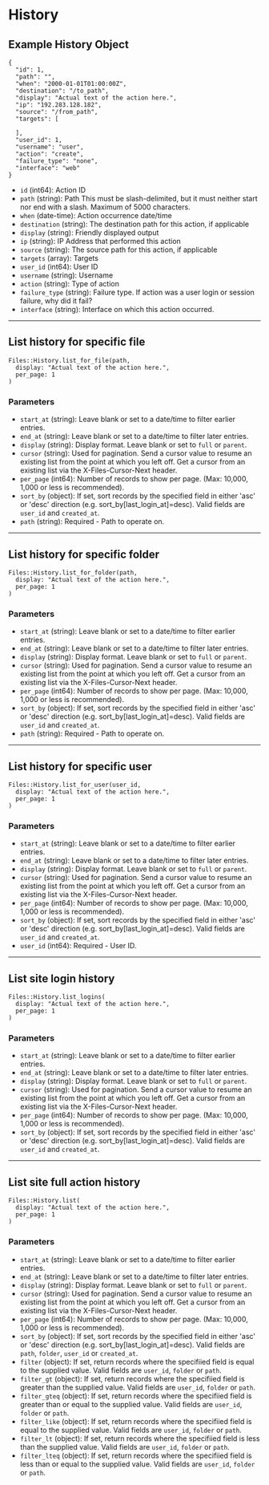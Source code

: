 # History

## Example History Object

```
{
  "id": 1,
  "path": "",
  "when": "2000-01-01T01:00:00Z",
  "destination": "/to_path",
  "display": "Actual text of the action here.",
  "ip": "192.283.128.182",
  "source": "/from_path",
  "targets": [

  ],
  "user_id": 1,
  "username": "user",
  "action": "create",
  "failure_type": "none",
  "interface": "web"
}
```

* `id` (int64): Action ID
* `path` (string): Path This must be slash-delimited, but it must neither start nor end with a slash. Maximum of 5000 characters.
* `when` (date-time): Action occurrence date/time
* `destination` (string): The destination path for this action, if applicable
* `display` (string): Friendly displayed output
* `ip` (string): IP Address that performed this action
* `source` (string): The source path for this action, if applicable
* `targets` (array): Targets
* `user_id` (int64): User ID
* `username` (string): Username
* `action` (string): Type of action
* `failure_type` (string): Failure type.  If action was a user login or session failure, why did it fail?
* `interface` (string): Interface on which this action occurred.


---

## List history for specific file

```
Files::History.list_for_file(path, 
  display: "Actual text of the action here.", 
  per_page: 1
)
```

### Parameters

* `start_at` (string): Leave blank or set to a date/time to filter earlier entries.
* `end_at` (string): Leave blank or set to a date/time to filter later entries.
* `display` (string): Display format. Leave blank or set to `full` or `parent`.
* `cursor` (string): Used for pagination.  Send a cursor value to resume an existing list from the point at which you left off.  Get a cursor from an existing list via the X-Files-Cursor-Next header.
* `per_page` (int64): Number of records to show per page.  (Max: 10,000, 1,000 or less is recommended).
* `sort_by` (object): If set, sort records by the specified field in either 'asc' or 'desc' direction (e.g. sort_by[last_login_at]=desc). Valid fields are `user_id` and `created_at`.
* `path` (string): Required - Path to operate on.


---

## List history for specific folder

```
Files::History.list_for_folder(path, 
  display: "Actual text of the action here.", 
  per_page: 1
)
```

### Parameters

* `start_at` (string): Leave blank or set to a date/time to filter earlier entries.
* `end_at` (string): Leave blank or set to a date/time to filter later entries.
* `display` (string): Display format. Leave blank or set to `full` or `parent`.
* `cursor` (string): Used for pagination.  Send a cursor value to resume an existing list from the point at which you left off.  Get a cursor from an existing list via the X-Files-Cursor-Next header.
* `per_page` (int64): Number of records to show per page.  (Max: 10,000, 1,000 or less is recommended).
* `sort_by` (object): If set, sort records by the specified field in either 'asc' or 'desc' direction (e.g. sort_by[last_login_at]=desc). Valid fields are `user_id` and `created_at`.
* `path` (string): Required - Path to operate on.


---

## List history for specific user

```
Files::History.list_for_user(user_id, 
  display: "Actual text of the action here.", 
  per_page: 1
)
```

### Parameters

* `start_at` (string): Leave blank or set to a date/time to filter earlier entries.
* `end_at` (string): Leave blank or set to a date/time to filter later entries.
* `display` (string): Display format. Leave blank or set to `full` or `parent`.
* `cursor` (string): Used for pagination.  Send a cursor value to resume an existing list from the point at which you left off.  Get a cursor from an existing list via the X-Files-Cursor-Next header.
* `per_page` (int64): Number of records to show per page.  (Max: 10,000, 1,000 or less is recommended).
* `sort_by` (object): If set, sort records by the specified field in either 'asc' or 'desc' direction (e.g. sort_by[last_login_at]=desc). Valid fields are `user_id` and `created_at`.
* `user_id` (int64): Required - User ID.


---

## List site login history

```
Files::History.list_logins(
  display: "Actual text of the action here.", 
  per_page: 1
)
```

### Parameters

* `start_at` (string): Leave blank or set to a date/time to filter earlier entries.
* `end_at` (string): Leave blank or set to a date/time to filter later entries.
* `display` (string): Display format. Leave blank or set to `full` or `parent`.
* `cursor` (string): Used for pagination.  Send a cursor value to resume an existing list from the point at which you left off.  Get a cursor from an existing list via the X-Files-Cursor-Next header.
* `per_page` (int64): Number of records to show per page.  (Max: 10,000, 1,000 or less is recommended).
* `sort_by` (object): If set, sort records by the specified field in either 'asc' or 'desc' direction (e.g. sort_by[last_login_at]=desc). Valid fields are `user_id` and `created_at`.


---

## List site full action history

```
Files::History.list(
  display: "Actual text of the action here.", 
  per_page: 1
)
```

### Parameters

* `start_at` (string): Leave blank or set to a date/time to filter earlier entries.
* `end_at` (string): Leave blank or set to a date/time to filter later entries.
* `display` (string): Display format. Leave blank or set to `full` or `parent`.
* `cursor` (string): Used for pagination.  Send a cursor value to resume an existing list from the point at which you left off.  Get a cursor from an existing list via the X-Files-Cursor-Next header.
* `per_page` (int64): Number of records to show per page.  (Max: 10,000, 1,000 or less is recommended).
* `sort_by` (object): If set, sort records by the specified field in either 'asc' or 'desc' direction (e.g. sort_by[last_login_at]=desc). Valid fields are `path`, `folder`, `user_id` or `created_at`.
* `filter` (object): If set, return records where the specifiied field is equal to the supplied value. Valid fields are `user_id`, `folder` or `path`.
* `filter_gt` (object): If set, return records where the specifiied field is greater than the supplied value. Valid fields are `user_id`, `folder` or `path`.
* `filter_gteq` (object): If set, return records where the specifiied field is greater than or equal to the supplied value. Valid fields are `user_id`, `folder` or `path`.
* `filter_like` (object): If set, return records where the specifiied field is equal to the supplied value. Valid fields are `user_id`, `folder` or `path`.
* `filter_lt` (object): If set, return records where the specifiied field is less than the supplied value. Valid fields are `user_id`, `folder` or `path`.
* `filter_lteq` (object): If set, return records where the specifiied field is less than or equal to the supplied value. Valid fields are `user_id`, `folder` or `path`.

